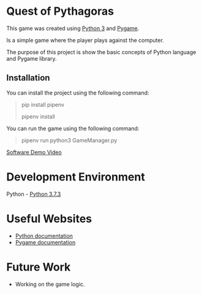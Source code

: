 # Quest of Pythagoras

This game was created using [Python 3](https://www.python.org/) and [Pygame](https://www.pygame.org/).

Is a simple game where the player plays against the computer.

The purpose of this project is show the basic concepts of Python language and Pygame library.

## Installation

You can install the project using the following command:

> pip install pipenv
>
> pipenv install

You can run the game using the following command:

> pipenv run python3 GameManager.py

[Software Demo Video]()

# Development Environment

Python - [Python 3.7.3](https://www.python.org/downloads/)

# Useful Websites

* [Python documentation](https://docs.python.org/3/tutorial/)
* [Pygame documentation](https://www.pygame.org/docs/)

# Future Work

* Working on the game logic.
